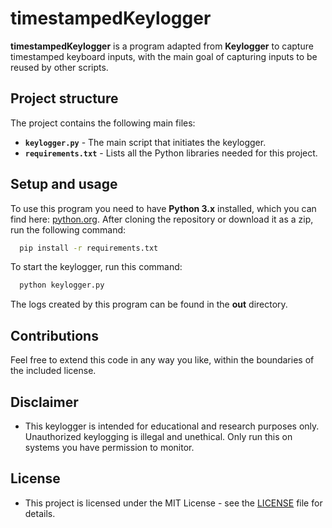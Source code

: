 # timestampedKeylogger

**timestampedKeylogger** is a program adapted from **Keylogger** to capture timestamped keyboard inputs, with the main goal of capturing inputs to be reused by other scripts.

## Project structure

The project contains the following main files:

- **`keylogger.py`** - The main script that initiates the keylogger.
- **`requirements.txt`** - Lists all the Python libraries needed for this project.

## Setup and usage

To use this program you need to have **Python 3.x** installed, which you can find here: [python.org](https://www.python.org/downloads/).
After cloning the repository or download it as a zip, run the following command:
```bash
  pip install -r requirements.txt
```
To start the keylogger, run this command:
```bash
  python keylogger.py
```
The logs created by this program can be found in the **out** directory.

## Contributions

Feel free to extend this code in any way you like, within the boundaries of the included license.

## Disclaimer

- This keylogger is intended for educational and research purposes only. Unauthorized keylogging is illegal and unethical. Only run this on systems you have permission to monitor.

## License
- This project is licensed under the MIT License - see the [LICENSE](./LICENSE) file for details.
